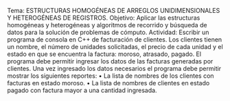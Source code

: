 Tema: ESTRUCTURAS HOMOGÉNEAS DE ARREGLOS UNIDIMENSIONALES Y
HETEROGÉNEAS DE REGISTROS.
Objetivo: Aplicar las estructuras homogéneas y heterogéneas y algoritmos de recorrido y
búsqueda de datos para la solución de problemas de cómputo.
Actividad: Escribir un programa de consola en C++ de facturación de clientes. Los clientes
tienen un nombre, el número de unidades solicitadas, el precio de cada unidad y el estado
en que se encuentra la factura: moroso, atrasado, pagado. El programa debe permitir
ingresar los datos de las facturas generadas por clientes.
Una vez ingresado los datos necesarios el programa debe permitir mostrar los siguientes
reportes:
• La lista de nombres de los clientes con facturas en estado moroso.
• La lista de nombres de clientes en estado pagado con factura mayor a una
cantidad ingresada.
